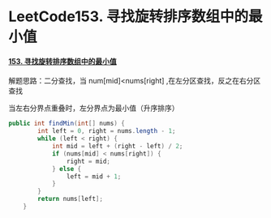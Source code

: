 # LeetCode153. 寻找旋转排序数组中的最小值

#### [153. 寻找旋转排序数组中的最小值](https://leetcode-cn.com/problems/find-minimum-in-rotated-sorted-array/)

解题思路：二分查找，当 num[mid]<nums[right] ,在左分区查找，反之在右分区查找

当左右分界点重叠时，左分界点为最小值（升序排序）

```java
public int findMin(int[] nums) {
        int left = 0, right = nums.length - 1;
        while (left < right) {
            int mid = left + (right - left) / 2;
            if (nums[mid] < nums[right]) {
                right = mid;
            } else {
                left = mid + 1;
            } 
        }
        return nums[left];
    }
```

